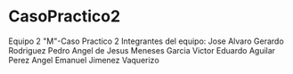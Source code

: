 # CasoPractico2
Equipo 2 "M"-Caso Practico 2
Integrantes del equipo: Jose Alvaro Gerardo Rodriguez Pedro
                        Angel de Jesus Meneses Garcia
                        Victor Eduardo Aguilar Perez
                        Angel Emanuel Jimenez Vaquerizo
